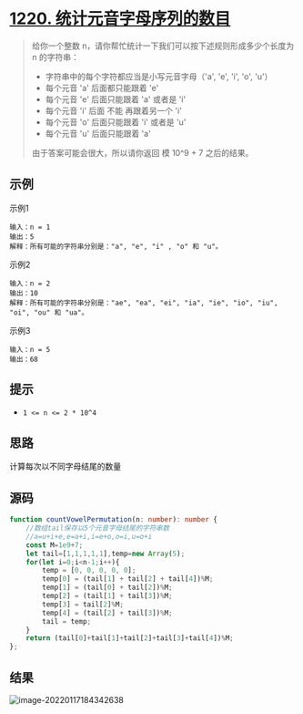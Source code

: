 # [1220. 统计元音字母序列的数目](https://leetcode-cn.com/problems/count-vowels-permutation/)

>   给你一个整数 n，请你帮忙统计一下我们可以按下述规则形成多少个长度为 n 的字符串：
>
>   +   字符串中的每个字符都应当是小写元音字母（'a', 'e', 'i', 'o', 'u'）
>   +   每个元音 'a' 后面都只能跟着 'e'
>   +   每个元音 'e' 后面只能跟着 'a' 或者是 'i'
>   +   每个元音 'i' 后面 不能 再跟着另一个 'i'
>   +   每个元音 'o' 后面只能跟着 'i' 或者是 'u'
>   +   每个元音 'u' 后面只能跟着 'a'
>
>   由于答案可能会很大，所以请你返回 模 10^9 + 7 之后的结果。

## 示例

示例1

```
输入：n = 1
输出：5
解释：所有可能的字符串分别是："a", "e", "i" , "o" 和 "u"。
```

示例2

```
输入：n = 2
输出：10
解释：所有可能的字符串分别是："ae", "ea", "ei", "ia", "ie", "io", "iu", "oi", "ou" 和 "ua"。
```

示例3 

```
输入：n = 5
输出：68
```

## 提示

-   `1 <= n <= 2 * 10^4`

## 思路

计算每次以不同字母结尾的数量

## 源码

```typescript
function countVowelPermutation(n: number): number {
    //数组tail保存以5个元音字母结尾的字符串数
    //a=u+i+e,e=a+i,i=e+o,o=i,u=o+i
    const M=1e9+7;
    let tail=[1,1,1,1,1],temp=new Array(5);
    for(let i=0;i<n-1;i++){
        temp = [0, 0, 0, 0, 0];
        temp[0] = (tail[1] + tail[2] + tail[4])%M;
        temp[1] = (tail[0] + tail[2])%M;
        temp[2] = (tail[1] + tail[3])%M;
        temp[3] = tail[2]%M;
        temp[4] = (tail[2] + tail[3])%M;
        tail = temp;
    }
    return (tail[0]+tail[1]+tail[2]+tail[3]+tail[4])%M;
};
```



## 结果

![image-20220117184342638](https://pic-1255740060.cos.ap-shanghai.myqcloud.com/MarkDown/img/20220117184354.png)